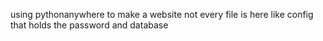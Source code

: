 using pythonanywhere to make a website not every file is here like config that holds the password and database 
